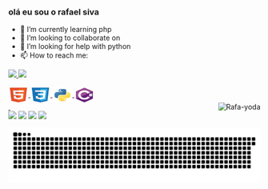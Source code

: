 ### olá eu sou o rafael siva 
- 🌱 I’m currently learning php
- 👯 I’m looking to collaborate on <front-end/>
- 🤔 I’m looking for help with python
- 📫 How to reach me: 
<div><a href="https://github.com/rafaSilva22">
  <img height="180em" src="https://github-readme-stats.vercel.app/api?username=rafasilva22&show_icons=true&theme=dark&include_all_commits=true&count_private=true"/> <img height="180em" src="https://github-readme-stats.vercel.app/api/top-langs/?username=rafaelsilva&layout=compact&langs_count=7&theme=dark"/>
 
   <div style="display: inline_block"><br>
  <img align="center" alt="Rafa-HTML" height="30" width="40" src="https://raw.githubusercontent.com/devicons/devicon/master/icons/html5/html5-original.svg">
  <img align="center" alt="Rafa-CSS" height="30" width="40" src="https://raw.githubusercontent.com/devicons/devicon/master/icons/css3/css3-original.svg">
  <img align="center" alt="Rafa-Python" height="30" width="40" src="https://raw.githubusercontent.com/devicons/devicon/master/icons/python/python-original.svg">
  <img align="center" alt="Rafa-Csharp" height="30" width="40" src="https://raw.githubusercontent.com/devicons/devicon/master/icons/csharp/csharp-original.svg">
  <img<div style="display: inline_block"><br>
    <img align="right" alt="Rafa-yoda" src="https://media1.tenor.com/images/bc39a4cab3312c6bf63573f2a2bb3c00/tenor.gif?itemid=7943815">

     
 <div>
  <a href="https://www.youtube.com/channel/UCXe0-Dil7hevW_Pz57YTB9g" target="_blank"><img src="https://img.shields.io/badge/YouTube-FF0000?style=for-the-badge&logo=youtube&logoColor=white" target="_blank"></a>
  <a href="https://www.instagram.com/raphael.silva_oficial/" target="_blank"><img src="https://img.shields.io/badge/-Instagram-%23E4405F?style=for-the-badge&logo=instagram&logoColor=white" target="_blank"></a>
  <a href = "zoioverd089@gmail.com"><img src="https://img.shields.io/badge/-Gmail-%23333?style=for-the-badge&logo=gmail&logoColor=white" target="_blank"></a>
  <a href="https://www.linkedin.com/in/raphael-silva-66854918b/" target="_blank"><img src="https://img.shields.io/badge/-LinkedIn-%230077B5?style=for-the-badge&logo=linkedin&logoColor=white" target="_blank"></a> 

   
![Snake animation](https://github.com/rafaSilva22/rafaSilva22/blob/output/github-contribution-grid-snake.svg)
   
</div>
